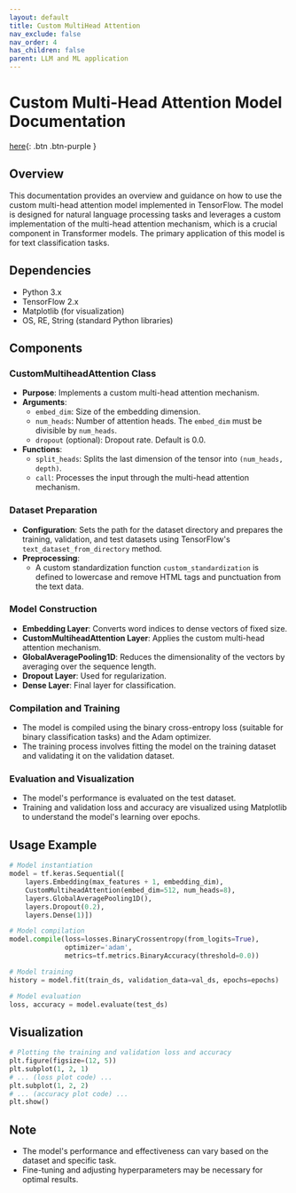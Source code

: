 ```yaml
---
layout: default
title: Custom MultiHead Attention
nav_exclude: false
nav_order: 4
has_children: false
parent: LLM and ML application
---
```


# Custom Multi-Head Attention Model Documentation

[here](https://github.com/ResilienceAnalytics/Python-Code/blob/main/CustomMultiheadAttention.py){: .btn .btn-purple }

## Overview
This documentation provides an overview and guidance on how to use the custom multi-head attention model implemented in TensorFlow. The model is designed for natural language processing tasks and leverages a custom implementation of the multi-head attention mechanism, which is a crucial component in Transformer models. The primary application of this model is for text classification tasks.

## Dependencies
- Python 3.x
- TensorFlow 2.x
- Matplotlib (for visualization)
- OS, RE, String (standard Python libraries)

## Components

### CustomMultiheadAttention Class
- **Purpose**: Implements a custom multi-head attention mechanism.
- **Arguments**:
  - `embed_dim`: Size of the embedding dimension.
  - `num_heads`: Number of attention heads. The `embed_dim` must be divisible by `num_heads`.
  - `dropout` (optional): Dropout rate. Default is 0.0.
- **Functions**:
  - `split_heads`: Splits the last dimension of the tensor into `(num_heads, depth)`.
  - `call`: Processes the input through the multi-head attention mechanism.

### Dataset Preparation
- **Configuration**: Sets the path for the dataset directory and prepares the training, validation, and test datasets using TensorFlow's `text_dataset_from_directory` method.
- **Preprocessing**:
  - A custom standardization function `custom_standardization` is defined to lowercase and remove HTML tags and punctuation from the text data.

### Model Construction
- **Embedding Layer**: Converts word indices to dense vectors of fixed size.
- **CustomMultiheadAttention Layer**: Applies the custom multi-head attention mechanism.
- **GlobalAveragePooling1D**: Reduces the dimensionality of the vectors by averaging over the sequence length.
- **Dropout Layer**: Used for regularization.
- **Dense Layer**: Final layer for classification.

### Compilation and Training
- The model is compiled using the binary cross-entropy loss (suitable for binary classification tasks) and the Adam optimizer.
- The training process involves fitting the model on the training dataset and validating it on the validation dataset.

### Evaluation and Visualization
- The model's performance is evaluated on the test dataset.
- Training and validation loss and accuracy are visualized using Matplotlib to understand the model's learning over epochs.

## Usage Example
```python
# Model instantiation
model = tf.keras.Sequential([
    layers.Embedding(max_features + 1, embedding_dim),
    CustomMultiheadAttention(embed_dim=512, num_heads=8),
    layers.GlobalAveragePooling1D(),
    layers.Dropout(0.2),
    layers.Dense(1)])

# Model compilation
model.compile(loss=losses.BinaryCrossentropy(from_logits=True),
              optimizer='adam',
              metrics=tf.metrics.BinaryAccuracy(threshold=0.0))

# Model training
history = model.fit(train_ds, validation_data=val_ds, epochs=epochs)

# Model evaluation
loss, accuracy = model.evaluate(test_ds)
```

## Visualization
```python
# Plotting the training and validation loss and accuracy
plt.figure(figsize=(12, 5))
plt.subplot(1, 2, 1)
# ... (loss plot code) ...
plt.subplot(1, 2, 2)
# ... (accuracy plot code) ...
plt.show()
```

## Note
- The model's performance and effectiveness can vary based on the dataset and specific task.
- Fine-tuning and adjusting hyperparameters may be necessary for optimal results.

